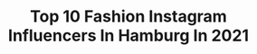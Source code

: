 ---
title: Top 10 Fashion Instagram Influencers In Hamburg In 2021
description: >-
  Find top fashion Instagram influencers in Hamburg in 2021. Most popular hashtags: #fashion #hamburg #love #ootd.
platform: Instagram
hits: 618
text_top: Analyze the top-rated Instagram accounts on inBeat.
text_bottom: Our platform has 618 Instagram influencers like this in Hamburg, Germany for you to work with.
profiles:
  - username: "dudunuderose"
    fullname: >-
      D U D U  | shoe addict
    bio: >-
      life is short - buy the shoes. ↓ outfit links.
    location: "Germany"
    followers: 6028
    engagement: 1324
    commentsToLikes: 0.123009
    id: ck6tirboh19wf0j71u4ex8mqd
    verified: false
    hashtags: "#sneaker, #whatsurgirlwearing, #offenbach, #dortmund"
  - username: "ma__hmou__d"
    fullname: >-
      👤 Mahmoud
    bio: >-
      ❤☀💚 ● Streetwear🔥 ● Photography📸 ● Hairstylist💈 ● Fitness🏋
    location: "Germany"
    followers: 10036
    engagement: 1130
    commentsToLikes: 0.136416
    id: ck6uevi6mtbch0j71885w8t5x
    verified: false
    hashtags: "#berlin, #look, #ootd, #style"
  - username: "saba.hamburg"
    fullname: >-
      s a n d r a | h a m b u r g ⚓️
    bio: >-
      & Content Creator 𝐼𝑛 ♥ 𝑤𝑖𝑡ℎ 𝐻𝑎𝑚𝑏𝑢𝑟𝑔, 𝐿𝑖𝑓𝑒𝑠𝑡𝑦𝑙𝑒, 𝐹𝑎𝑠ℎ𝑖𝑜𝑛 & 𝐵𝑒𝑎𝑢𝑡𝑦! 𝐶𝑜𝑙𝑙𝑎𝑏? 𝑠𝑎𝑏𝑎𝑙𝑜𝑣𝑒𝑠@𝑔𝑚𝑥.𝑑𝑒 🔽 𝐼𝑚𝑝𝑟𝑒𝑠𝑠𝑢𝑚 & 𝐷𝑎𝑡𝑒𝑛𝑠𝑐ℎ𝑢𝑡𝑧
    location: "Germany"
    followers: 24172
    engagement: 339
    commentsToLikes: 0.377792
    id: ck9hadxa3c6ou0j7838u6tjtj
    verified: false
    hashtags: "#fashionblogger, #040, #hh, #hamburggram"
  - username: "x_natalie.h_x"
    fullname: >-
      Natalie 🇰🇿💙🇷🇺🖤🇩🇪
    bio: >-
      🇩🇪Soldier🎗 📍Hannover ▪️Privater Account▪️
    location: "Germany"
    followers: 4019
    engagement: 2671
    commentsToLikes: 0.017683
    id: ck0u87n5p6mqw0i191itj0t2k
    verified: false
    hashtags: "#chillmodus, #friday, #pictureoftheday, #goodtimes"
  - username: "mrsd_tri"
    fullname: >-
      𝕊𝕎𝕀𝕄 🏊🏻‍♀️𝔹𝕀𝕂𝔼 🚴🏻‍♀️ ℝ𝕌ℕ 🏃🏻‍♀️
    bio: >-
      🙋🏻‍♀️ 𝙳𝚊𝚗𝚒𝚎𝚕𝚊 📍𝙷𝚊𝚖𝚋𝚞𝚛𝚐 ⚓️ 🏊🏻‍♀️🚴🏻‍♀️🏃🏻‍♀️ 𝚜𝚒𝚗𝚌𝚎 𝟶𝟽/𝟷9🏅 🌱 𝚙𝚕𝚊𝚗𝚝-𝚋𝚊𝚜𝚎𝚍 𝚍𝚒𝚎𝚝 🔜 𝟽𝟶.𝟹 𝙳𝚞𝚋𝚊𝚒❓ #sport #fitness #swimbikerun
    location: "Germany"
    followers: 8355
    engagement: 3009
    commentsToLikes: 0.019091
    id: ckaos45dcpzzi0i78skpuewys
    verified: false
    hashtags: "#laufenmachtgl, #swimbikerun, #travel, #swimming"
  - username: "yanina_kl"
    fullname: >-
      𝐘𝐀𝐍𝐈𝐍𝐀♡
    bio: >-
      fashion • travel Kiel ⚓️🤍 Neue Hunkemöller collection✨⬇️
    location: "Germany"
    followers: 6859
    engagement: 640
    commentsToLikes: 0.069629
    id: ckaox7j8bc4mf0i78sqvoolxv
    verified: false
    hashtags: "#follow, #autumn, #instatravel, #tflers"
  - username: "kotrynakozlovaite"
    fullname: >-
      Kotryna
    bio: >-
      Student 📚 🇱🇹@balticmodels, 🇩🇪@m4models, 🇺🇸@newiconny, 🇬🇧@prm_agency, 🇮🇹@selectmodelmilano, 🇺🇸@elitemiami Lithuania, Vilnius
    location: "Germany"
    followers: 27739
    engagement: 569
    commentsToLikes: 0.004436
    id: ck5q36jddjgcn0i119v5wfwuo
    verified: false
    hashtags: "#life, #dovana, #model, #love"
  - username: "kristin_zirnsak"
    fullname: >-
      𝓚𝓻𝓲𝓼𝓽𝓲𝓷 𝓩𝓲𝓻𝓷𝓼𝓪𝓴 🎬
    bio: >-
      𝒯𝒱 𝒫𝓇𝑒𝓈𝑒𝓃𝓉𝑒𝓇/ 𝐵𝓁𝑜𝑔𝑔𝑒𝓇/ 𝑀𝑜𝒹𝑒𝓁 Moderatorin/ Reporterin /Model 𝐻𝒶𝓂𝒷𝓊𝓇𝑔 -𝒢𝑒𝓇𝓂𝒶𝓃𝓎 Sports and Nutrition I Media and Fashion
    location: "Germany"
    followers: 30763
    engagement: 281
    commentsToLikes: 0.028285
    id: ck5hee0lysf3k0i11jt8rfji2
    verified: false
    hashtags: "#like, #styling, #fashioninspo, #love"
  - username: "mysaleblog"
    fullname: >-
      Gamze
    bio: >-
      fashion vlogs hauls fashion student | hamburg collab/pr: DM or gamzisoylu@gmail.com
    location: "Germany"
    followers: 44712
    engagement: 504
    commentsToLikes: 1.177506
    id: ck9wfpo9upy660j783cd3ln07
    verified: false
    hashtags: "#werbung"
  - username: "tatjana_pastellrose"
    fullname: >-
      Tatjana Witte
    bio: >-
      Hamburg⚓️ Fashion 👗 Beauty 💄 Lifestyle Mila Elena 👶🏼 09/20 👨🏼 @roman_keil 📧 tatjana@pastellrose.com 🛍 @pastellrose_shop Impressum 👇🏻👇🏻👇🏻
    location: "Germany"
    followers: 291996
    engagement: 202
    commentsToLikes: 0.020444
    id: ck13btqf7x4ap0i19gk471oox
    verified: false
    hashtags: "#dailyinspiration, #interior, #momlife, #autumnvibes"
---